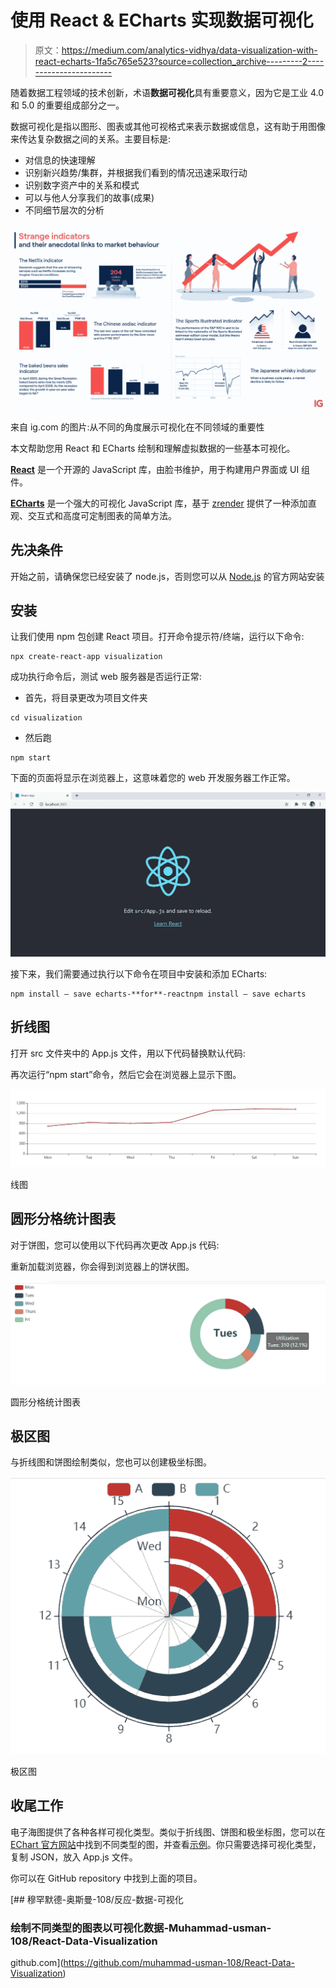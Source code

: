 # 使用 React & ECharts 实现数据可视化

> 原文：<https://medium.com/analytics-vidhya/data-visualization-with-react-echarts-1fa5c765e523?source=collection_archive---------2----------------------->

随着数据工程领域的技术创新，术语**数据可视化**具有重要意义，因为它是工业 4.0 和 5.0 的重要组成部分之一。

数据可视化是指以图形、图表或其他可视格式来表示数据或信息，这有助于用图像来传达复杂数据之间的关系。主要目标是:

*   对信息的快速理解
*   识别新兴趋势/集群，并根据我们看到的情况迅速采取行动
*   识别数字资产中的关系和模式
*   可以与他人分享我们的故事(成果)
*   不同细节层次的分析

![](img/da68282efb6e411246478128f9b48608.png)

来自 ig.com 的图片:从不同的角度展示可视化在不同领域的重要性

本文帮助您用 React 和 ECharts 绘制和理解虚拟数据的一些基本可视化。

[**React**](https://reactjs.org/) 是一个开源的 JavaScript 库，由脸书维护，用于构建用户界面或 UI 组件。

[**ECharts**](https://echarts.apache.org/examples/en/) 是一个强大的可视化 JavaScript 库，基于 [zrender](https://github.com/ecomfe/zrender) 提供了一种添加直观、交互式和高度可定制图表的简单方法。

## 先决条件

开始之前，请确保您已经安装了 node.js，否则您可以从 [Node.js](https://nodejs.org/en/download/) 的官方网站安装

## 安装

让我们使用 npm 包创建 React 项目。打开命令提示符/终端，运行以下命令:

```
npx create-react-app visualization
```

成功执行命令后，测试 web 服务器是否运行正常:

*   首先，将目录更改为项目文件夹

```
cd visualization
```

*   然后跑

```
npm start
```

下面的页面将显示在浏览器上，这意味着您的 web 开发服务器工作正常。

![](img/02b3aba73143b6f7b1821c22217a2f2e.png)

接下来，我们需要通过执行以下命令在项目中安装和添加 ECharts:

```
npm install — save echarts-**for**-reactnpm install — save echarts
```

## 折线图

打开 src 文件夹中的 App.js 文件，用以下代码替换默认代码:

再次运行“npm start”命令，然后它会在浏览器上显示下图。

![](img/9e807c8404620e3846043b08eacd357b.png)

线图

## 圆形分格统计图表

对于饼图，您可以使用以下代码再次更改 App.js 代码:

重新加载浏览器，你会得到浏览器上的饼状图。

![](img/b99ed18a8013a24be28da7c1eb39258b.png)

圆形分格统计图表

## 极区图

与折线图和饼图绘制类似，您也可以创建极坐标图。

![](img/59750944413c9b9d62bc5c3138d4ece8.png)

极区图

## 收尾工作

电子海图提供了各种各样可视化类型。类似于折线图、饼图和极坐标图，您可以在 [EChart 官方网站](https://echarts.apache.org/examples/en/#chart-type-line)中找到不同类型的图，并查看[示例](https://echarts.apache.org/examples/en/#chart-type-line)。你只需要选择可视化类型，复制 JSON，放入 App.js 文件。

你可以在 GitHub repository 中找到上面的项目。

[](https://github.com/muhammad-usman-108/React-Data-Visualization) [## 穆罕默德-奥斯曼-108/反应-数据-可视化

### 绘制不同类型的图表以可视化数据-Muhammad-usman-108/React-Data-Visualization

github.com](https://github.com/muhammad-usman-108/React-Data-Visualization)